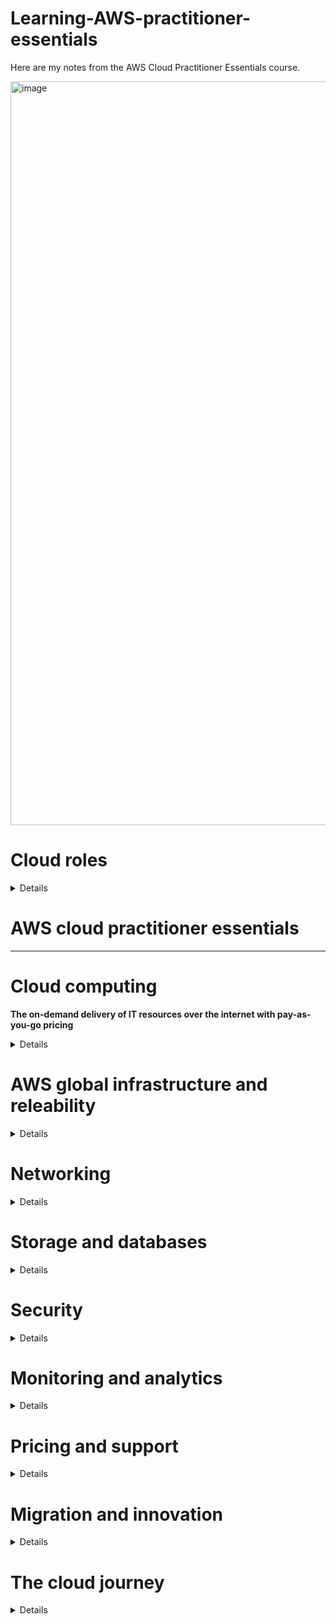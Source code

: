 
# Learning-AWS-practitioner-essentials

Here are my notes from the AWS Cloud Practitioner Essentials course.

<img width="1190" alt="image" src="https://github.com/CarolinaChavezDavid/learning-AWS-practitioner-essentials/assets/77591347/14e7103b-fc64-4a6f-b0a8-f9b6946541d5">

# Cloud roles

<details>
  
#### Traditional on-premises model:
highly manual
expensive equipment 
less than full capacity



  ##### Roles
  * IT solution Architect
  * 🟠 System Administrator: keeps servers operational, it handles the on-site hardware and infrastructure, Install, superto and mantain computer system and servers
  * 🟣 Network administrator: Desing, install, configurate, and maintain LAN and WAN
  * 🟣 Desktop administrator: Desploy, configure, secure, manage, and monitor devices and applications.
  * 🔵 Application administrator: Keep the organization´s applicaction up and running.
  * 🟠 Database administrator: Direct or perform installation and maintenance of databases in the IT enviroment.

> **_NOTE:_**  Many of the activities of the roles marked with 🟠 falls under AWS's responsability when a organization moves to the cloud. The roles marked with 🟣 🔵 might move into the AWS system operations and DevOps administrator roles respectively.
    
#### AWS Cloud Environment:
Increased development **speed**
Provide near-limitless **scale**
**Innovation** to shared responsabilities model, innovate with technologies such as advanced analytics, IoT and automation at scale
**Productivity** infrastructure, and security, automate compliance *AWS is responsible for security of the cloud and the customer is responsible for security in the cloud*
  ##### Roles
  * cloud architect: is the subject matter expert for the team. Is the tipical lateral move for an IT solution Architect
  * 🟣 AWS System Operation(SysOps):  It oversees the server, network and desktop teams
  * System Administrator: Must be proficient with configuration management and changes.
  * Security administrator
  * 🔵 Devops administrator: Build and operate fast and scalable workflows, implementing continous build, integration, deployment and infrastructure code. Must be proficient with programming scripting languages and also oversee database and developer teams.

</details>



# AWS cloud practitioner essentials



<hr />

# Cloud computing

**The on-demand delivery of IT resources over the internet with pay-as-you-go pricing**

 <details>


#### AWS servicing offer:
* Compute
* Storage
* Network Security
* Block chain
* Machine learning
* Artificial intelligence

<div align="center">
<img width="300" alt="image" src="https://github.com/CarolinaChavezDavid/learning-AWS-practitioner-essentials/assets/77591347/929b35aa-0b4d-4152-9a1a-76d48137d718">
</div


* **Client**: Can be a web browser or desktop application that a person interacts with to make requests to computer servers.
* **Server**: Can be services such as Amazon Elastic Compute Cloud (Amazon EC2), a type of virtual server.
* **Cloud Computing**:is the on-demand delivery of IT resources over the internet with pay-as-you-go pricing.
 
#### Types of cloud computing:

* **Infrastructure as a services (IaaS)** provide building blocks for cloud IT, networking, computers, data storage space, highest level of flexibility and easy parallel with raditional on-premises IT
* **Platform as a services (PaaS)** Removes the need for your organization to manage the underlying infrastructure.
* **Software as a Service (SaaS)** Compled product that is run and managed by the services provider.


<div align="center">
  <img width="500" alt="image" src="https://github.com/CarolinaChavezDavid/learning-AWS-practitioner-essentials/assets/77591347/47901b9a-75cb-4868-b8ef-56f3f43b480e">
</div>

#### Cloud Computing advantages:

* Trade capital expense (CAPEX)for operational expense (OPEX). Reduce total cost of ownership (TCO)
* Benefit from massive economies of scale
* Stop guessing capacity
* Icrease speed and agility
* Stop spending money running and maintaining data centers
* Go global in minutes, leverage the AWS global infrastructure

#### Cloud deployment models:
* **Cloud-Based deployment**: Run all parts of the application in the cloud, migrate existing applications to the cloud, design and build new applications in the cloud.
* **On-Premises deployment** (private cloud deployment): Deploy resources by using virtualization and resource management tools, Increase resource utilization by using application management and virtualization technologies.
* **Hybrid deployment**: Connect cloud-based resources to on-premises infrastructure, integrate cloud-based resources with legacy IT applications.


 ### ***<div align="center">Compute Services</div>***
*<div align="center">💵 Pay for compute time</div>*


<div align="center">
  <img width="50" alt="image" src="https://github.com/CarolinaChavezDavid/learning-AWS-practitioner-essentials/assets/77591347/9b8758c7-f536-48fe-94f7-93da01b4aeda">
</div>


 ***<div align="center">Amazon elastic compute cloud (EC2)</div>***
 ***<div align="center">📙 Host traditional applications, full access to the OS</div>***
 *<div align="center">🚩 Region-scoped service</div>*
 *<div align="center">🏗️ Infrastructure as a service</div>*
 
The AWS service provides access to virtual servers. It's highly flexible, cost-effective, and quick (secure, compute rezible capacity). AWS builds and secure the datacenters, puchase and install sesrvers, and the servers are online and ready to use.
With EC2 instances you are responsable for patching your instances when new software packages come out, setting up the scaling of those instances as well as ensuring that you've architected your solutions to be hosted in a highly available manner. 
* Multitenancy: sharing underlying hardware between virtual machines. is manage by AWS


### Amazon EC2 configuration:

**<div align="center">(🚀 Launch  🖥️  Conect  📧 Use )</div>**

🚀 Operating system: you can choose eaither Windows or Linux </br>
🚀 Aplication(s) server: Software running on the instance Internal buisiness apps, web apps, Data bases, thir-part applications...</br>
🚀 Instance type</br>
* Vertical Scaling: EC2 instances are also resizable. You might start with a small instance, realize the application you are running is starting to max out that server, and then you can give that instance more memory and more CPU. </br>

🚀Control over the Networking: Type of requests</br>
🚀 How much storage space; network attached (EBS & EFS, hardware (EC2 instance store)

### Amazon EC2 types (families):
Each Amazon EC2 instance type is grouped under an instance family and optimized for certain types of tasks. Instance types offer varying combinations of CPU, memory, storage, and networking capacity, and give you the flexibility to choose the appropriate mix of resources for your applications.
* **General purpose instances:** Provide a balance of compute, memory, and networking resources (Application, gaming and backend services and small and medium databases)
* **Compute optimized instances:** Ideal for compute-bound applications that benefit from high-performance processors for instances processing workloads that require processing many transactions in a single group, batch procesing.
* **Memory optimized instances:** are designed to deliver fast performance for workloads that process large datasets in memory for instance workload that requires large amounts of data to be preloaded before running aplications (Ideal for high-performance databases)
* **Accelerated computing instances:** use hardware accelerator or coprocessors, to perform some functions more efficiently than possible in software running on CPUs for instance floating-point number calculations, graphic processing and data pattern matching (ideal for streaming)
* **Storage optimized instances:**  are designed for workloads that require high, sequential read and write access to large datasets on local storage. (Suitable for data warehousing applications)

### Purchase options:
+ **On-Demand:** Ideal for short-term, irregular workloads that cannot be interrupted. No upfront cost or minimum contract applies.
+ **Savings plans:** Reduce your compute costs by committing to a consistent amount of compute usage for a 1- or 3-year term. This term commitment results in savings of up to 72% over ON-Demand costs
+ **Reserved instances:** are ideal for workloads with flexible start and end times, or that can withstand interruptions. Contract lenght of 1 and 3 years.
+ **Spot instances:** workloads that can be interrupted
+ **Dedicated host:** are physical servers with Amazon EC2 instance capacity that are fully dedicated to your use.

### Scalability and Elasticity:
**Scalability** involves beginning with only the resources you need and designing your architecture to automatically respond to changing demand by scaling out or in. 
* **Amazon EC2 Auto Scaling:** This is a service provided for Amazon EC2 instances that allows the scaling process to happen automatically. Auto-scaling enables you to automatically add or remove Amazon EC2 instances in response to changing application demand.

  > ⚠️ An Auto Scaling Group (ASG) can automatically and quickly scale-in and scale-out to match the changing load on your applications and websites.
  
  * **Dynamic scaling** responds to changing demand.
  * **Predictive scaling** automatically schedules the right number of Amazon EC2 instances based on predicted demand.
  * When configuring the size of an auto scaling group, you can set ***minimum capacity***, ***Desired capacity*** and ***Maximum capacity***

### Elastic Load Balancing:
Is the AWS service that automatically distributes incoming application traffic across multiple resources, such as Amazon EC2 instances. For example, if you have multiple Amazon EC2 instances, elastic load balancing distributes the workload across the multiple instances so that no single instance has to carry the bulk of it. 
Properly distribute traffic; high performance, cost-efficient, highly available, automatically scalable 

* Application Load Balancer (HTTP/HTTPS only) - Layer 7
* **Network Load Balancer** (ultra-high performace, allow for TCP) - Layer 4. A Network Load Balancer can handle millions of requests per second with low-latency
* Gateway Load Balancer - Layer 3
* Classic Load Balancer (retired 2023) - Layer 4 & 7

<div class="row" align="center">
    <img width="450" alt="image" src="https://github.com/CarolinaChavezDavid/learning-AWS-practitioner-essentials/assets/77591347/ee9834e8-4235-4c9e-87c0-3aa2ce7159f2">
</div>

### Messaging and queuing
* **Monolitic application** Tughtly coupled components. Applications are made of multiple components. The components communicate with each other to transmit data, fulfill requests, and keep the application running.
* **Microservices** Loosly coupled 

When designing applications on AWS, you can take a microservices approach with services and components that fulfill different functions. Two services facilitate application integration: Amazon Simple Notification Service (Amazon SNS) and Amazon Simple Queue Service (Amazon SQS).

* **Amazon SQS (Simple Queue Service)** is a message queuing service you can send, store and receive messages between software components at any volume
  * **Payload** Data contain within a message.
* **Amazon SNS (Simple Notification Service)**  is a publish/subscribe service. Using Amazon SNS topics, a publisher publishes messages to subscribers. 


<div align="center">
  <img width="50" alt="image" src="https://github.com/CarolinaChavezDavid/learning-AWS-practitioner-essentials/assets/77591347/904edb1c-1aee-4129-8db6-2bfe40ec9bac">
</div>

 ***<div align="center">Amazon Lambda</div>***
  ***<div align="center">📙 Host short running functions, Service-oriented applications, event driven applications, no provisioning or managing servers</div>***

 AWS Lambda is one serverless compute option. Lambda's a service that allows you to upload your code into what's called a Lambda function. Configure a trigger and from there, the service waits for the trigger. When the trigger is detected, the code is automatically run in a managed environment, an environment you do not need to worry too much about because it is automatically scalable, highly available and all of the maintenance in the environment itself is done by AWS.
 
* **Serverless** You cannot see or access the underlying infrastructure that are hosting your application, means that your code runs on servers, but you do not need to provision or manage these servers

> 💡 If you are looking to run Docker container-based workloads on AWS ( A ***container*** is standard way of package your code), you first need to choose your orchestration tool either **ECS** or **EKS**. Then you need to chose your platform. Do you want to run your containers on EC2 instances that you manage or in a serverless environment like AWS Fargate that is managed for you? 

<div align="center">
  <img width="50" alt="image" src="https://github.com/CarolinaChavezDavid/learning-AWS-practitioner-essentials/assets/77591347/1abf31d8-7157-4192-ad53-5bc728665eee">
</div>

 ***<div align="center">Amazon elastic Container Service (Amazon ECS)</div>***
 Is a highly scalable, high-performance container management system that enables you to run and scale containerized applications on AWS. 



<div align="center">
 <img width="50" alt="image" src="https://github.com/CarolinaChavezDavid/learning-AWS-practitioner-essentials/assets/77591347/d44dfbe1-bd43-49e5-8dba-65cc854ed048">
</div>

 ***<div align="center">Amazon Elastic Kubernates Service (Amazon EKS)</div>***
 Is a fully managed service that you can use to run Kubernetes on AWS. 

 <div align="center">
 <img width="50" alt="image" src="https://github.com/CarolinaChavezDavid/learning-AWS-practitioner-essentials/assets/77591347/e40ecf15-b8b5-48bf-9213-bf3fa149e7b5">
</div>

 ***<div align="center">Amazon Fargate</div>***
 is a serverless compute engine for containers. It works with both Amazon ECS and Amazon EKS. 
 
 </details>


     
 # AWS global infrastructure and releability

   <details>

Throughout the globe, AWS builds **Regions** (geographical isolated areas that contains AWS resources) to be closest to where the business traffic demands. Locations like Paris, Tokyo, Sao Paulo, Dublin, Ohio. Inside each Region, we have multiple data centers that have all the compute, storage, and other services you need to run your applications
There's four business factors that go into choosing a region. 

   1. Compliance with data governance and legal requirements
   2. Proximity to the customer: Must avoid latency (The time it takes for data to be sent and received)
   3. Feature availability
   4. Pricing
      
#### Availavility zones
An Availability Zone is a single data center or a group of data centers within a Region. Availability Zones are located tens of miles apart from each other. This is close enough to have low latency (the time between when content requested and received) between availability zones. However, if a disaster occurs in one part of the Region, they are distant enough to reduce the chance that multiple Availability Zones are affected.

> ⭐ Planning for failure and deploying applications across multiple Availability Zones is an important part of building a resilient and highly available architecture.

<div align="center">
  <img width="800" alt="image" src="https://github.com/CarolinaChavezDavid/learning-AWS-practitioner-essentials/assets/77591347/9c9b2f5d-1289-41f7-92c8-33be0451598f">
</div>


#### Edge location
AWS Edge locations run **Amazon Cloudfront** (is a service that helps deliver data, video, applications, and APIs to customers around the world with low latency and high transfer speeds.) to help get content closer to your customers, no matter where they are in the world. An edge location is a site that Amazon CloudFront uses to store cached copies of your content closer to your customers for faster delivery. Amazon CloudFront is a CDN (Content delivery network)

>**How do I interact with these services** In AWS, everything is an API (Application Programing Interface) call.

#### Interacting with AWS servies - provisioning resources
* **AWS Management console:** web-based interface for accessing and managing AWS services, includes wizards and workflows that you can use to complete tasks in AWS services.
   * Test envieroments
   * View AWS bills
   * View monitoring
   * work with non-technical resources 
* **AWS Command Line interface (CLI):** Make API calls using the terminal on your machinne, is used to automate actions for AWS services and applications through scripts.
* **AWS Software Development Kits (SDKs):** Interact with AWS resources through varoius programming languages, enable you to develop AWS applications in supported programming languages.

* **AWS outspot:**  Extend AWS infrastructure and services to your on-premises data center.


other manage tools you can manage your AWS environment


<div align="center">
<img width="50" alt="image" src="https://github.com/CarolinaChavezDavid/learning-AWS-practitioner-essentials/assets/77591347/06f49308-f227-4bd8-9268-320117cc0d5b">
</div>

 ***<div align="center">AWS Elastic Beanstalk</div>***
 *<div align="center">🚩 Region-scoped service</div>*
 *<div align="center">🏛️ Platform as a service</div>*

Is a service that helps you provision Amazon EC2-based environments. Instead of clicking around the console or writing multiple commands to build out your network, EC2 instances, scaling and Elastic Load Balancers, you can instead provide your application code and desired configurations to the AWS Elastic Beanstalk service, which then takes that information and builds out your environment for you.
Helps you to focus on your business application, not the infrastructure.
* Adjust capacity
* Load balancing
* Automatic scaling
* Application health monitoring

<div align="center">
<img width="50" alt="image" src="https://github.com/CarolinaChavezDavid/learning-AWS-practitioner-essentials/assets/77591347/01ee8c6e-33f1-4805-90d8-85f3404c2324">
</div>

 ***<div align="center">AWS Cloud formation</div>***

Is a Infrastructure as code tool, used to define a wide variety of AWS resources. Suport storage, database, analytics, machine learning.


**AMI (Amazon machine images)** 

You can use AMIs to add your own software license, operating system and configurations.

You cannot use AMIs to add your IP addresses. IP addresses are added to an instance as you create it.

* EC2 Image Builder is an automated pipeline for the creation, maintenance, validation, sharing, and deployment of Linux or Windows images for use on AWS and on-premises.

**FSx**

Amazon FSx makes it easy and cost effective to launch and run popular file systems that are fully managed by AWS. It comes in two offerings: FSx for Windows File Server (used for business applications), and FSx for Lustre (used for high-performance computing).

 </details>

# Networking

<details>
   
<div align="center">
<img width="50" alt="image" src="https://github.com/CarolinaChavezDavid/learning-AWS-practitioner-essentials/assets/77591347/9c3cc8c3-8b17-4bb6-90b4-523948c2f00e">
</div>

 ***<div align="center">Amazon Virtual Private Cloud (Amazon VPC)</div>***
Is essentially your own private network in AWS. A VPC allows you to define your private IP range for your AWS resources, and you place things like EC2 instances and ELBs inside of your VPC. You place your resources into different **Subnets**; Subnets are chunks of IP addresses in your VPC that allow you to group resources together. Control if resources are either privately or publicly available. In a VPC, subnets can communicate with each other. For example, you might have an application that involves Amazon EC2 instances in a public subnet communicating with databases that are located in a private subnet.

*  **Subnets** A subnet is a section of a VPC in which you can group resources based on security or operational needs. Subnets can be public or private. 
   * **Public subnets** contain resources that need to be accessible by the public, such as an online store’s website.
   * **Private subnets** contain resources that should be accessible only through your private network, such as a database that contains customers’ personal information and order histories. 
* 🚪 **Internet Gateway** allow public traffic from the internet to access your VPC. Provide a target in your VPC route tables for internet-routable traffic and perform NAT for instances that have been assing public IPv4 and IPv6 addresses.
  
<div align="center">
  <img width="800" alt="image" src="https://github.com/CarolinaChavezDavid/learning-AWS-practitioner-essentials/assets/77591347/5a7aa22c-b80d-4fac-9452-82f663b5ceeb">
</div>

* 🔒 **Virutal Private Gateway** allows protected internet traffic to enter into the VPC. A virtual private gateway enables you to establish a virtual private network (VPN) connection between your VPC and a private network, such as an on-premises data center or internal corporate network. A virtual private gateway allows traffic into the VPC only if it is coming from an approved network.

<div align="center">
  <img width="800" alt="image" src="https://github.com/CarolinaChavezDavid/learning-AWS-practitioner-essentials/assets/77591347/f462a9d7-50f6-4ca0-951b-f562869c4ea2">
</div>

* <img width="20" alt="image" src="https://github.com/CarolinaChavezDavid/learning-AWS-practitioner-essentials/assets/77591347/18b534b4-70d9-45f1-befb-47cf6bbda098"> **AWS direct connect** Allows you to establish a completely private, dedicated fiber connection from your data center to AWS. You work with a Direct Connect partner in your area to establish this connection, AWS Direct Connect provides a physical line that connects your network to your AWS VPC

<div align="center">
  <img width="800" alt="image" src="https://github.com/CarolinaChavezDavid/learning-AWS-practitioner-essentials/assets/77591347/d18a040c-ad29-439c-9aef-05b8888e0f8c">
</div>

**NAT getaway** is a network address translation (NAT) service. With a NAT getway instances in a private subnet can connect services outside your VPC. External services cannot initiate a connection with those instances.

* **Transit Gateway** connects thousands of VPC and on-premises networks together in a single gateway.

**Security group** is a virtual firewall that controls inbound and outbound traffic for an Amazon EC2 instance. By default, a security group denies all inbound traffic and allows all outbound traffic. You can add custom rules to configure which traffic should be allowed or denied.


| **Security group**                                          | **Network ACL**                                                      |
|-------------------------------------------------------------|----------------------------------------------------------------------|
| Stateful                                                    | Stateless                                                            |
| Intance level                                               | VPC level (getaway)                                                  |
| Default: denies all inbound traffic and allows all outbound | Default: It is stateless and allows all inbound and outbound traffic |
| exp:  door attendant building                               | exp: airport migration                                               |

#### Network traffic in a VPC
When a customer requests data from an application hosted in the AWS Cloud, this request is sent as a **packet**. A packet is a unit of data sent over the internet or a network. It enters into a VPC through an internet gateway. Before a packet can enter into a subnet or exit from a subnet, it checks for permissions. These permissions indicate who sent the packet and how the packet is trying to communicate with the resources in a subnet.
The VPC component that checks packet permissions for subnets is a **network access control list (ACL).**

**Network access control lists (ACLs)**: A network access control list (ACL) is a virtual firewall that controls inbound and outbound traffic at the subnet level.

<div align="center">
<img width="50" alt="image" src="https://github.com/CarolinaChavezDavid/learning-AWS-practitioner-essentials/assets/77591347/6c68c6a1-89d4-49ce-b772-373e03cc633f">
</div>

 ***<div align="center">Amazon Route 53</div>***
 *<div align="center">🌎 Global service</div>*
 
 Is a DNS web service. It gives developers and businesses a reliable way to route end users to internet applications hosted in AWS. Another feature of Route 53 is the ability to manage the DNS records for domain names. You can register new domain names directly in Route 53. You can also transfer DNS records for existing domain names managed by other domain registrars. This enables you to manage all of your domain names within a single location.
 * **DNS (Domain Name System):** You can think of DNS as being the phone book of the internet. DNS resolution is the process of translating a domain name to an IP address.
<div align="center">
   <img width="800" alt="image" src="https://github.com/CarolinaChavezDavid/learning-AWS-practitioner-essentials/assets/77591347/57d0bf3d-98bf-44eb-82af-39af246cbecf">
</div>



**Routing policies**
Route is a table that contains a set of rules, called routes, that is use to determine where network traffic from your subnet or getaway is directed. Use public subnets for internet connected resources and private subnets for resources not connected to the internet.
* Latency-based routing
* Geolocation DNS
* Geoproximity routing
* Weighted round robin

<div align="center">
<img width="50" alt="image" src="https://github.com/CarolinaChavezDavid/learning-AWS-practitioner-essentials/assets/77591347/1a72d0e4-7b66-42e7-bac9-86b5a569d21e">
</div>

 ***<div align="center">Amazon CloudFront</div>***
 *<div align="center">🌎 Global service</div>*

Is a content delivery service. It uses a network of edge locations to cache content and deliver it to customers all over the world.


 <div align="center">
 <img width="800" alt="image" src="https://github.com/CarolinaChavezDavid/learning-AWS-practitioner-essentials/assets/77591347/b5e9ea92-7b09-4fbf-b20f-3d6c135647f2">
</div>

</details>

# Storage and databases
<details>

### ***<div align="center">Storage Services</div>***
*<div align="center">💵 Pay for data store in the cloud</div>*
   
* 🗃️ **Instance Store** is a block level storage volumes that behave like a physical drives, provides temporary storage for an Amazon EC2 instance, is physically attached to the host computer for an EC2 instance, therefore has the same lifespan. EC2 Instance Store has a better I/O performance, but data is lost if: the EC2 instance is stopped or terminated, or when the underlying disk drive fails. ***When the instance is terminated, you lose any data in the instance store.***

> Amazon EC2 instances are virtual servers. If you start an instance from a stopped state, the instance might start on another host, where the previously used instance store volume does not exist.

<div align="center">
<img width="50" alt="image"src="https://github.com/CarolinaChavezDavid/learning-AWS-practitioner-essentials/assets/77591347/53ac9370-f6fb-4e8e-853d-1a73301dd4a6">
</div>

 ***<div align="center">Amazon Elastic Block Store (Amazon EBS)</div>***
  **<div align="center">Block storage</div>**

Is a service that provides block-level storage volumes that you can use with Amazon EC2 instances. If you stop or terminate an Amazon EC2 instance, all the data on the attached EBS volume remains available.
you define configuration as volume size and type
An EBS Volume is a network drive you can attach to your instances while they run, so your instances' data persist even after their termination.

> An Amazon EBS volume stores data in a single Availability Zone.

   * **Amazon EBS snapshots** Help you to take ***incremental backups*** of EBS volumes of data that needs to perssits. Incremetal means that only make backups of the block of data that has change since the last snapshot

<div align="center">
<img width="50" alt="image"src="https://github.com/CarolinaChavezDavid/learning-AWS-practitioner-essentials/assets/77591347/d21a420d-4c8b-41d2-938f-e09bfb5d3488">
</div>

 ***<div align="center">Amazon Simple Storage Service (Amazon S3)</div>***
  **<div align="center">Object storage</div>**

 Is a service that provides object-level storage. Amazon S3 stores data as objects in buckets. Amazon S3 offers unlimited storage space. The maximum file size for an object in Amazon S3 is 5 TB. You can also use the Amazon S3 versioning feature to track changes to your objects over time.
 
In **object storage**, each object consists of data (image, video, text document, or any other type of file), metadata (information about what the data is, how it is used, the object size, and so on), and a key (unique identifier).

 > ⚠️ When a file in object storage is modified, the entire object is updated.

> **Athena** Amazon Athena is an interactive query service that makes it easy to analyze data in Amazon S3 using standard SQL. Athena is serverless, so there is no infrastructure to manage, and you pay only for the queries that you run.

* **Amazon S3 storage classes** you can select an Amazon S3 storage class considering How often you plan to retrieve your data, How available you need your data to be.


| Amazon S3 class | Characteristics |  Applicability considerations |
|:---:|:---:|:---:|
| Amazon S3 Standard | * Designed for frequently accessed data<br>* Stores data in a minimum of three Availability Zones<br>▪️ has a higher cost than other storage classes intended for <br>infrequently accessed data and archival storage. | ▪️ websites, content distribution, and data analytics |
| Amazon S3 <br>Standard-Infrequent Access (S3 Standard-IA) | ▪️ Ideal for infrequently accessed data<br>* Similar to Amazon S3 Standard but has a lower storage price <br>and higher retrieval price | ▪️ it automatically moves it to the infrequent or frequent access tier, <br>according to the access days |
| Amazon S3 <br>One zone-infrequent Access (S3 one Zone IA) | ▪️ Stores data in a single Availability Zone<br>* Has a lower storage price than Amazon S3 Standard-IA | *You want to save costs on storage.<br>*You can easily reproduce your data in the event of an <br>Availability Zone failure. |
| Amazon S3 <br>Intelligent-Tiering | ▪️ Ideal for data with unknown or changing access patterns<br>▪️ Requires a small monthly monitoring and automation fee per object |  |
| Amazon S3 <br>Glacier Instant Retrieval | ▪️  Works well for archived data that requires immediate access<br>▪️ Can retrieve objects within a few milliseconds |  |
| Amazon S3 <br>Glacier Flexible Retrieval | ▪️  Low-cost storage designed for data archiving<br>▪️ Able to retrieve objects within a few minutes to hours | ▪️ storage class to store archived customer records or older <br>photos and video files. |
| Amazon S3 <br>Glacier Deep Archive | ▪️ Lowest-cost object storage class ideal for archiving<br>▪️ Able to retrieve objects within 12 to 48 hours |  |
| Amazon S3 <br>Outposts | ▪️ Creates S3 buckets on Amazon S3 Outposts<br>* Makes it easier to retrieve, store, and access data on AWS Outposts | ▪️ delivers object storage to your on-premises AWS Outposts environment.<br>▪️ It works well for workloads with local data residency requirements <br>that must satisfy demanding performance needs by keeping data close to <br>on-premises applications. |

> In the Amazon S3 Intelligent-Tiering storage class, Amazon S3 monitors objects’ access patterns. If you haven’t accessed an object for 30 consecutive days, Amazon S3 automatically moves it to the infrequent access tier, Amazon S3 Standard-IA. If you access an object in the infrequent access tier, Amazon S3 automatically moves it to the frequent access tier, Amazon S3 Standard.


<div align="center">
<img width="1000" alt="image" src="https://github.com/CarolinaChavezDavid/learning-AWS-practitioner-essentials/assets/77591347/079d47ba-c50a-4e6f-b458-3b6b7fea5c32">
</div>

<div align="center">
<img width="50" alt="image"src="https://github.com/CarolinaChavezDavid/learning-AWS-practitioner-essentials/assets/77591347/3ff8318c-7955-42fb-ac6c-4e9152b1be53">
</div>

 ***<div align="center">Amazon Elastic File System (Amazon EFS)</div>***
 **<div align="center">File storage</div>**

Is a scalable file system used with AWS Cloud services and on-premises resources. As you add and remove files, Amazon EFS grows and shrinks automatically. It can scale on demand to petabytes without disrupting applications.

 In **file storage**, multiple clients (such as users, applications, servers, and so on) can access data that is stored in shared file folders. is ideal for use cases in which a large number of services and resources need to access the same data at the same time.

 > Amazon EFS is a regional service. It stores data in and across multiple Availability Zones.

<div align="center">
<img width="50" alt="image"src="https://github.com/CarolinaChavezDavid/learning-AWS-practitioner-essentials/assets/77591347/e43e0c1f-9072-499c-b950-93108b1bcbaf">
</div>

 ***<div align="center">Amazon Relational Database Service (Amazon RDS)</div>***

 Is a service that enables you to run relational databases in the AWS Cloud. Amazon RDS is a managed service that automates tasks such as hardware provisioning, database setup, patching, and backups.

 * **Amazon RDS database engines**
   * PostgreSQL
   * MySQL
   * MariaDB
   * Oracle Database
   * Microsoft SQL Server
   * <img width="20" alt="image" src="https://github.com/CarolinaChavezDavid/learning-AWS-practitioner-essentials/assets/77591347/fde6a3dc-451b-413c-90e0-ac7a2ad94923"> **Amazon Aurora** is an enterprise-class relational database. It is compatible with MySQL and PostgreSQL relational databases. It is up to five times faster than standard MySQL databases and up to three times faster than standard PostgreSQL databases. Amazon Aurora helps to reduce your database costs by reducing unnecessary input/output (I/O) operations, while ensuring that your database resources remain reliable and available.  Consider Amazon Aurora if your workloads require high availability. It replicates six copies of your data across three Availability Zones and continuously backs up your data to Amazon S3.

<div align="center">
<img width="50" alt="image"src="https://github.com/CarolinaChavezDavid/learning-AWS-practitioner-essentials/assets/77591347/192b3f6c-cd76-486b-b393-92bb71032901">
</div>
 
***<div align="center">Amazon DynamoDB</div>***
Is a key-value database service. It delivers single-digit millisecond performance at any scale. is serverless, which means that you do not have to provision, patch, or manage servers. You also do not have to install, maintain, or operate software. As the size of your database shrinks or grows, DynamoDB automatically scales to adjust for changes in capacity while maintaining consistent performance. This makes it a suitable choice for use cases that require high performance while scaling.

<div align="center">
<img width="1000" alt="image" src="https://github.com/CarolinaChavezDavid/learning-AWS-practitioner-essentials/assets/77591347/50512248-ef38-49ec-bd6d-facfac31d7f3">
</div>

<div align="center">
<img width="50" alt="image"src="https://github.com/CarolinaChavezDavid/learning-AWS-practitioner-essentials/assets/77591347/55c93cc8-916e-4b20-b454-b33e96cf5718">
</div>

 ***<div align="center">Amazon Redshift</div>***
  **<div align="center">Data Warehouse</div>**
Is a data warehousing service that you can use for big data analytics. It offers the ability to collect data from many sources and helps you to understand relationships and trends across your data.

<div align="center">
<img width="50" alt="image"src="https://github.com/CarolinaChavezDavid/learning-AWS-practitioner-essentials/assets/77591347/382dc1de-f512-44bf-baba-c5eff58725c0">
</div>

 ***<div align="center">AWS Database Migration Service (AWS DMS)</div>***

Enables you to migrate relational databases, nonrelational databases, and other types of data stores. With AWS DMS, you move data between a source database and a target database. The source and target databases can be of the same type or different types. During the migration, your source database remains operational, reducing downtime for any applications that rely on the database. There could be homogeneos or hetereogeneous migration. Other use cases:
   * Development and test database migrations
   * Database consolidation:  Combining several databases into a single database
   * Continuous replication

### Other services
* <img width="30" alt="image" src="https://github.com/CarolinaChavezDavid/learning-AWS-practitioner-essentials/assets/77591347/e194eede-5655-4ab9-a82e-ed7a82f1b485"> **Amazon DocumentDB**  is a document database service that supports MongoDB workloads. (MongoDB is a document database program.)
* <img width="30" alt="image" src="https://github.com/CarolinaChavezDavid/learning-AWS-practitioner-essentials/assets/77591347/fa097690-5649-4056-b4d8-93de15aeede1"> **Amazon Neptune**  is a graph database service to build and run applications that work with highly connected datasets, such as recommendation engines, fraud detection, and knowledge graphs
* <img width="30" alt="image" src="https://github.com/CarolinaChavezDavid/learning-AWS-practitioner-essentials/assets/77591347/b3048b47-7ce1-449b-a05b-b7d6cb8d3ee1"> **Amazon Quantum Ledger Database (Amazon QLDB)**  is a ledger database service to review a complete history of all the changes that have been made to your application data.
* <img width="30" alt="image" src="https://github.com/CarolinaChavezDavid/learning-AWS-practitioner-essentials/assets/77591347/718efab0-8f7e-491e-b19c-e84fac227e66"> **Amazon Managed Blockchain** is a service that you can use to create and manage blockchain networks with open-source frameworks. Blockchain is a distributed ledger system that lets multiple parties run transactions and share data without a central authority.
* <img width="30" alt="image" src="https://github.com/CarolinaChavezDavid/learning-AWS-practitioner-essentials/assets/77591347/3083bb74-3978-46af-a25f-4863560abd6d"> **Amazon ElastiCache** is a service that adds caching layers on top of your databases to help improve the read times of common requests. It supports two types of data stores: Redis and Memcached.
* <img width="30" alt="image" src="https://github.com/CarolinaChavezDavid/learning-AWS-practitioner-essentials/assets/77591347/4e682c4d-6d97-4e54-992a-8bedaeb9decc"> **Amazon DynamoDB Accelerator (DAX)** is an in-memory cache for DynamoDB. It helps improve response times from single-digit milliseconds to microseconds.
* **AWS Glue** is a fully managed extract, transform, and load (ETL) service that makes it easy for customers to prepare and load their data for analytic.
  * The AWS Glue Data Catalog is a central repository to store structural and operational metadata for all your data assets. For a given data set, you can store its table definition, physical location, add business relevant attributes, as well as track how this data has changed over time. 
* **Amazon EMR** is a web service that enables businesses, researchers, data analysts, and developers to easily and cost-effectively process vast amounts of data. EMR helps creating Hadoop clusters (Big Data) to analyze and process vast amount of data
* **Amazon Athena** is an interactive query service that makes it easy to analyze data in Amazon S3 using standard SQL. Even though Athena can be used for business analytics, it does not provide interactive dashboards.
* **Amazon QuickSight** is a fast, cloud-powered business intelligence (BI) service that makes it easy for you to deliver insights to everyone in your organization. You can create and publish interactive dashboards.
* AWS CodeArtifact is a fully managed artifact repository (also called code dependencies) service that makes it easy for organizations of any size to securely store, publish, and share software packages used in their software development process.
* AWS CodePipeline is a fully managed continuous delivery service that helps you automate your release pipelines for fast and reliable application and infrastructure updates. CodeStar is used to quickly develop, build, and deploy applications on AWS with a unified user interface.

</details>

# Security

<details>

### Share respoonsability model
* **Costumer responsability**: "security in the cloud”, Customers are responsible for the security of everything that they create and put in the AWS Cloud.
* **AWS responsability**: "security of the cloud”, AWS operates, manages, and controls the components at all layers of infrastructure. This includes areas such as the host operating system, the virtualization layer, and even the physical security of the data centers from which services operate. 

<div align="center">
<img width="1000" alt="image" src="https://github.com/CarolinaChavezDavid/learning-AWS-practitioner-essentials/assets/77591347/bfea094c-bb09-465a-9fab-0c0043d815fd">
</div>


<div align="center">
<img width="50" alt="image"src="https://github.com/CarolinaChavezDavid/learning-AWS-practitioner-essentials/assets/77591347/034303f6-4da1-4b5c-8b83-234e03efaa03">
</div>

 ***<div align="center">AWS Identity and Access Management</div>***
 *<div align="center">🌎 Global service</div>*
 

 IAM enables you to manage access to AWS services and resources securely.

* **IAM users, groups, and roles**
    * **AWS account root user**

<div align="center">
<img width="700" alt="image"src="https://github.com/CarolinaChavezDavid/learning-AWS-practitioner-essentials/assets/77591347/6e6a4dcb-e07c-4bba-8a2a-1b64952d689a">
</div>

***Do not use the root user for everyday tasks.*** 
   * **IAM users** it's an identity that you create in AWS. It represents the person or application that interacts with AWS services and resources. It consists of a name and credentials. By default, when you create a new IAM user in AWS, it has no permissions associated with it. you must grant the IAM user the necessary permissions.
     
* **IAM policies** it's a document that allows or denies permissions to AWS services and resources.

<div align="center">
  <img width="300" alt="image" src="https://github.com/CarolinaChavezDavid/learning-AWS-practitioner-essentials/assets/77591347/5ece4b17-2930-4129-95e6-0dded6267a5e">

</div>

* **IAM groups**  it's a collection of IAM users. When you assign an IAM policy to a group, all users in the group are granted permissions specified by the policy.
* **IAM groups** it's an identity that you can assume to gain temporary access to permissions. Before an IAM user, application, or service can assume an IAM role, they must be granted permissions to switch to the role. When someone assumes an IAM role, they abandon all previous permissions that they had under a previous role and assume the permissions of the new role.  
* **Multi-factor authentication** extra layer of security

### AWS Organizations
You can use AWS Organizations to consolidate and manage multiple AWS accounts within a central location.When you create an organization, AWS Organizations automatically creates a root, which is the parent container for all the accounts in your organization. In AWS Organizations, you can centrally control permissions for the accounts in your organization by using service control policies (SCPs). **SCPs** enable you to place restrictions on the AWS services, resources, and individual API actions that users and roles in each account can access.
The default maximum number of accounts allowed for an organization is 4, but you can contact AWS Support to increase your quota, if needed.

* **Organizational units** In AWS Organizations, you can group accounts into organizational units (OUs) to make it easier to manage accounts with similar business or security requirements you can apply service control policies (SCPs) to the organization root, an individual member account, or an OU. 

### compliance

* **AWS Artifact** it's a service that provides on-demand access to AWS security and compliance reports and select online agreements.
  * **AWS Artifact Agreements** you can review, accept, and manage agreements for an individual account and for all your accounts in AWS Organizations. Different types of agreements are offered to address the needs of customers who are subject to specific regulations, such as the Health Insurance Portability and Accountability Act (HIPAA).
  * **AWS Artifact Reports** provide compliance reports from third-party auditors. These auditors have tested and verified that AWS is compliant with a variety of global, regional, and industry-specific security standards and regulations. AWS Artifact Reports remains up to date with the latest reports released.

  ### Denial-of-service attacks

it'ss a deliberate attempt to make a website or application unavailable to users.
* **Distributed denial-of-service attacks** In a distributed denial-of-service (DDoS) attack, multiple sources are used to start an attack that aims to make a website or application unavailable. This can come from a group of attackers, or even a single attacker. The single attacker can use multiple infected computers (also known as “bots”) to send excessive traffic to a website or application.

<div align="center">
<img width="50" alt="image" src="https://github.com/CarolinaChavezDavid/learning-AWS-practitioner-essentials/assets/77591347/e8f8b676-5054-4a18-ac2f-696bd1d2b62d">
</div>

 ***<div align="center">AWS Shield</div>***
 
* **AWS Shield Standard** automatically protects all AWS customers at no cost. It protects your AWS resources from the most common, frequently occurring types of DDoS attacks. uses a variety of analysis techniques to detect malicious traffic in real time and automatically mitigates it. 
* **AWS Artifact Reports** is a paid service that provides detailed attack diagnostics and the ability to detect and mitigate sophisticated DDoS attacks. It also integrates with other services such as Amazon CloudFront, Amazon Route 53, and Elastic Load Balancing. Additionally, you can integrate AWS Shield with AWS WAF by writing custom rules to mitigate complex DDoS attacks.

<div align="center">
<img width="50" alt="image" src="https://github.com/CarolinaChavezDavid/learning-AWS-practitioner-essentials/assets/77591347/60fc59f9-2900-4b8a-9eab-082043614615">
</div>

 ***<div align="center">AWS Key Management Service (AWS KMS)</div>***
 
it enables you to perform encryption operations through the use of cryptographic keys. A cryptographic key is a random string of digits used for locking (encrypting) and unlocking (decrypting) data. You can use AWS KMS to create, manage, and use cryptographic keys. You can also control the use of keys across a wide range of services and in your applications.

<div align="center">
<img width="50" alt="image" src="https://github.com/CarolinaChavezDavid/learning-AWS-practitioner-essentials/assets/77591347/09acd862-dd08-478f-8680-3fa6f5fd83ba">
</div>

 ***<div align="center">AWS WAF</div>***
 
 it's a web application firewall that lets you monitor network requests that come into your web applications. 

AWS WAF works together with Amazon CloudFront and an Application Load Balancer. Recall the network access control lists that you learned about in an earlier module. AWS WAF works in a similar way to block or allow traffic. However, it does this by using a web access control list (ACL) to protect your AWS resources. 


<div align="center">
<img width="50" alt="image" src="https://github.com/CarolinaChavezDavid/learning-AWS-practitioner-essentials/assets/77591347/e1373d65-4de1-4506-bcce-85ccdb843f5c">
</div>

 ***<div align="center">Amazon inspector</div>***
 Amazon Inspector helps to improve the security and compliance of applications by running automated security assessments. It checks applications for security vulnerabilities and deviations from security best practices, such as open access to Amazon EC2 instances and installations of vulnerable software versions.

 
 <div align="center">
<img width="50" alt="image" src="https://github.com/CarolinaChavezDavid/learning-AWS-practitioner-essentials/assets/77591347/3591f914-ad18-4c7b-bfe0-31b947b571c1">
</div>

 ***<div align="center">Amazon GuardDuty</div>***
 is a service that provides intelligent threat detection for your AWS infrastructure and resources. It identifies threats by continuously monitoring the network activity and account behavior within your AWS environment.
 
 </details>

 # Monitoring and analytics

  <details>

  <div align="center">
<img width="50" alt="image" src="https://github.com/CarolinaChavezDavid/learning-AWS-practitioner-essentials/assets/77591347/751f4a27-1e34-48bb-9487-58841944ad10">
</div>


 ***<div align="center">Amazon CloudWatch</div>***

  it's a web service that enables you to monitor and manage various metrics and configure alarm actions based on data from those metrics. CloudWatch uses metrics to represent the data points for your resources. AWS services send metrics to CloudWatch. CloudWatch then uses these metrics to create graphs automatically that show how performance has changed over time

<div align="center">
<img width="50" alt="image" src="https://github.com/CarolinaChavezDavid/learning-AWS-practitioner-essentials/assets/77591347/a3ed7e94-2a97-47e6-9ec3-f3c8606b0be5">
</div>

 ***<div align="center">AWS CloudTrail</div>***
 records API calls for your account. The recorded information includes the identity of the API caller, the time of the API call, the source IP address of the API caller, and more. You can think of CloudTrail as a “trail” of breadcrumbs (or a log of actions) that someone has left behind them.
 * **CloudTrail Insights** his optional feature allows CloudTrail to automatically detect unusual API activities in your AWS account.

<div align="center">
<img width="50" alt="image" src="https://github.com/CarolinaChavezDavid/learning-AWS-practitioner-essentials/assets/77591347/91416f85-b2c9-456b-a9c4-d4e20b83c930">
</div>

***<div align="center">AWS Trusted advisor</div>***
 is a web service that inspects your AWS environment and provides real-time recommendations in accordance with AWS best practices. he inspection includes security checks, such as Amazon S3 buckets with open access permissions.

 <div align="center">
 <img width="1000" alt="image" src="https://github.com/CarolinaChavezDavid/learning-AWS-practitioner-essentials/assets/77591347/ee16672a-6cc4-4899-84cb-e15f4e0d18e5">
</div>


* The **Fault Tolerance** category includes checks to help you improve your applications’ availability and redundancy.
* The **Security category** includes checks that help you to review your permissions and identify which AWS security features to enable.
* The **Cost Optimization** category includes checks for unused or idle resources that could be eliminated and provide cost savings.
  
 </details>

  # Pricing and support

<details>

### Free tier
   Enables you to begin using certain services without having to worry about incurring costs for the specified period. 
   * **Always free** These offers do not expire and are available to all AWS customers. For example, AWS Lambda allows 1 million free requests and up to 3.2 million seconds of compute time per month. Amazon DynamoDB allows 25 GB of free storage per month.
   * **12 months free** These offers are free for 12 months following your initial sign-up date to AWS. Examples include specific amounts of Amazon S3 Standard Storage, thresholds for monthly hours of Amazon EC2 compute time, and amounts of Amazon CloudFront data transfer out.
   * **Trials** Short-term free trial offers start from the date you activate a particular service. The length of each trial might vary by number of days or the amount of usage in the service.
For example, Amazon Inspector offers a 90-day free trial. Amazon Lightsail (a service that enables you to run virtual private servers) offers 750 free hours of usage over a 30-day period.

### AWS pricing
   * **Pay for what you use** For each service, you pay for exactly the amount of resources that you actually use, without requiring long-term contracts or complex licensing. .
   * **Pay less when you reserve** Some services offer reservation options that provide a significant discount compared to On-Demand Instance pricing.
For example, suppose that your company is using Amazon EC2 instances for a workload that needs to run continuously. You might choose to run this workload on Amazon EC2 Instance Savings Plans, because the plan allows you to save up to 72% over the equivalent On-Demand Instance capacity. A Compute Savings Plan offers lower compute costs in exchange for committing to a consistent amount of usage over a 1-year or 3-year term. 
   * **Pay less with volume-based discounts when you use more** Some services offer tiered pricing, so the per-unit cost is incrementally lower with increased usage.
For example, the more Amazon S3 storage space you use, the less you pay for it per GB.

### AWS pricing
You can create budgets to plan your service usage, service costs, and instance reservations. The information in AWS Budgets updates three times a day. This helps you to accurately determine how close your usage is to your budgeted amounts or to the AWS Free Tier limits. In AWS Budgets, you can also set custom alerts when your usage exceeds (or is forecasted to exceed) the budgeted amount.

### AWS cost explorer
is a tool that enables you to visualize, understand, and manage your AWS costs and usage over time. AWS Cost Explorer includes a default report of the costs and usage for your top five cost-accruing AWS services. You can apply custom filters and groups to analyze your data. For example, you can view resource usage at the hourly level.

### AWS Support

AWS offers four different Support plans to help you troubleshoot issues, lower costs, and efficiently use AWS services.. 
   * **Basic Support** is free for all AWS customers. It includes access to whitepapers, documentation, and support communities. With Basic Support, you can also contact AWS for billing questions and service limit increases. With Basic Support, you have access to a limited selection of AWS Trusted Advisor checks. Additionally, you can use the AWS Personal Health Dashboard, a tool that provides alerts and remediation guidance when AWS is experiencing events that may affect you. 
   * **Developer support**
      * Best practice guidance
      * Client-side diagnostic tools
      * Building-block architecture support, which consists of guidance for how to use AWS offerings, features, and services together
   * **Business Support**
      * Use-case guidance to identify AWS offerings, features, and services that can best support your specific needs
      * All AWS Trusted Advisor checks
      * Limited support for third-party software, such as common operating systems and application stack components
   * **Enterprise On-Ramp Support**
      * A pool of Technical Account Managers to provide proactive guidance and coordinate access to programs and AWS experts
        * Consultative review and architecture guidance (one per year)
        * Infrastructure Event Management support (one per year)
        * Support automation workflows
        * 30 minutes or less response time for business-critical issues
      * A Cost Optimization workshop (one per year)
      * A Concierge support team for billing and account assistance
      * Tools to monitor costs and performance through Trusted Advisor and Health API/Dashboard
   * **Enterprise Support**
      * A designated Technical Account Manager to provide proactive guidance and coordinate access to programs and AWS experts
        * Consultative review and architecture guidance 
        * Infrastructure Event Management support
        * Cost Optimization Workshop and tools
        * Support automation workflows
        * 15 minutes or less response time for business-critical issues
      * A Concierge support team for billing and account assistance
      * Training and Game Days to drive innovatio
      * Tools to monitor costs and performance through Trusted Advisor and Health API/Dashboard
    
**Technical Account Manager (TAM)**
The TAM is your primary point of contact at AWS. If your company subscribes to Enterprise Support or Enterprise On-Ramp, your TAM educates, empowers, and evolves your cloud journey across the full range of AWS services. TAMs provide expert engineering guidance, help you design solutions that efficiently integrate AWS services, assist with cost-effective and resilient architectures, and provide direct access to AWS programs and a broad community of experts

### AWS Marketplace
is a digital catalog that includes thousands of software listings from independent software vendors. You can use AWS Marketplace to find, test, and buy software that runs on AWS. 

<div align="center">
<img width="812" alt="image" src="https://github.com/CarolinaChavezDavid/learning-AWS-practitioner-essentials/assets/77591347/bf0ac97b-057e-4199-bd14-c65335b14c34">
</div>

</details>


# Migration and innovation

<details>

   ###  AWS Cloud Adoption Framework (AWS CAF)
organizes guidance into six areas of focus, called Perspectives. Each Perspective addresses distinct responsibilities. The planning process helps the right people across the organization prepare for the changes ahead.

* **Business Perspective** ensures that IT aligns with business needs and that IT investments link to key business results. helps you to move from a model that separates business and IT strategies into a business model that integrates IT strategy. commons roles:
   * Business managers
   * Finance managers
   * Budget owners
   * Strategy stakeholders
* **People Perspective** supports development of an organization-wide change management strategy for successful cloud adoption.
   * Human resources
   * Staffing
   * People managers
* **Governance Perspective** focuses on the skills and processes to align IT strategy with business strategy. This ensures that you maximize the business value and minimize risks. helps to understand how to update the staff skills and processes necessary to ensure business governance in the cloud. Manage and measure cloud investments to evaluate business outcomes.
   * Chief Information Officer (CIO)
   * Program managers
   * Enterprise architects
   * Business analysts
   * Portfolio managers
* **Platform Perspective**  includes principles and patterns for implementing new solutions on the cloud, and migrating on-premises workloads to the cloud.
   * Chief Technology Officer (CTO)
   * IT managers
   * Solutions architects
* **Security Perspective** ensures that the organization meets security objectives for visibility, auditability, control, and agility. helps you structure the selection and implementation of permission
   * Chief Information Security Officer (CISO)
   * IT security managers
   * IT security analysts
* **Operations Perspective**  helps you to enable, run, use, operate, and recover IT workloads to the level agreed upon with your business stakeholders. Define how day-to-day, quarter-to-quarter, and year-to-year business is conducted. Align with and support the operations of the business. The AWS CAF helps these stakeholders define current operating procedures and identify the process changes and training needed to implement successful cloud adoption.
   * IT operations managers
   * IT support managers
 
### Strategies for migration

| **Rehosting** | also known as “lift-and-shift” involves moving applications without changes |
|:---:|:---:|
| **Replatforming** | also known as “lift, tinker, and shift,” involves making a few cloud optimizations to realize a tangible benefit. <br>Optimization is achieved without changing the core architecture of the application |
| **Refactoring** | also known as re-architecting, involves reimagining how an application is architected and developed by using cloud-native features |
| **Repurchasing** | involves moving from a traditional license to a software-as-a-service model. |
| **Retaining** | consists of keeping applications that are critical for the business in the source environment |
| **Retiring** | is the process of removing applications that are no longer needed |

### AWS snow family
It's a collection of physical devices that help to physically transport up to exabytes of data into and out of AWS. 
<div align="center">
<img width="500" alt="image" src="https://github.com/CarolinaChavezDavid/learning-AWS-practitioner-essentials/assets/77591347/ddc2dc4f-9f86-4a70-8ef5-befeeef93c60">
</div>

* **AWS Snowcone** is a small, rugged, and secure edge computing and data transfer device. It features 2 CPUs, 4 GB of memory, and 8 TB of usable storage. AWS Snowcone is a small, portable, rugged, and secure edge computing and data transfer device. It provides up to 8 TB of usable storage.
* **AWS Snowball**
   * **Snowball Edge Storage Optimized** devices are well suited for large-scale data migrations and recurring transfer workflows, in addition to local computing with higher capacity needs. 
      * Storage: 80 TB of hard disk drive (HDD) capacity for block volumes and Amazon S3 compatible object storage, and 1 TB of SATA solid state drive (SSD) for block volumes. 
      * Compute: 40 vCPUs, and 80 GiB of memory to support Amazon EC2 sbe1 instances (equivalent to C5).
   * **Snowball Edge Compute Optimized** provides powerful computing resources for use cases such as machine learning, full motion video analysis, analytics, and local computing stacks. 
      * Storage: 42-TB usable HDD capacity for Amazon S3 compatible object storage or Amazon EBS compatible block volumes and 7.68 TB of usable NVMe SSD capacity for Amazon EBS compatible block volumes. 
      * Compute: 52 vCPUs, 208 GiB of memory, and an optional NVIDIA Tesla V100 GPU. Devices run Amazon EC2 sbe-c and sbe-g instances, which are equivalent to C5, M5a, G3, and P3 instances.
* **AWS Snowmobile** is an exabyte-scale data transfer service used to move large amounts of data to AWS. You can transfer up to 100 petabytes of data per Snowmobile, a 45-foot long ruggedized shipping container, pulled by a semi trailer truck.

* **Amazon SageMaker**, you can quickly and easily begin working on machine learning projects. You do not need to follow the traditional process of manually bringing together separate tools and workflows.
* **Amazon Textract** is a machine learning service that automatically extracts text and data from scanned documents.
* **Amazon Lex** is a service that enables you to build conversational interfaces using voice and text.
* **AWS DeepRacer** is an autonomous 1/18 scale race car that you can use to test reinforcement learning models.
* **Argumented AI** Amazon Augmented AI (Amazon A2I) provides built-in human review workflows for common machine learning use cases, such as content moderation and text extraction from documents. With Amazon A2I, you can also create your own workflows for machine learning models built on Amazon SageMaker or any other tools.



</details>


# The cloud journey

<details>

   ### The AWS well-architected framework

   helps you understand how to design and operate reliable, secure, efficient, and cost-effective systems in the AWS Cloud.

<div align="center">
<img width="500" alt="image" src="https://github.com/CarolinaChavezDavid/learning-AWS-practitioner-essentials/assets/77591347/c8bae68b-36a3-473e-bc52-c905185f67c2">
</div>

The Well-Architected Framework is based on six pillars: 

* **Operational excellence** is the ability to run and monitor systems to deliver business value and to continually improve supporting processes and procedures (operations as code, annotating documentation, anticipating failure, and frequently making small, reversible changes. The ability to run workloads effectively and gain insights into their operations
* **Security**  is the ability to protect information, systems, and assets while delivering business value through risk assessments and mitigation strategies. 
When considering the security of your architecture, apply these best practices:
   * Automate security best practices when possible.
   * Apply security at all layers.
   * Protect data in transit and at rest.
   * Eneable traceability.
* **Reliability** the ability of a workload to consistently and correctly perform its intended functions
   * Recover from infrastructure or service disruptions
   * Dynamically acquire computing resources to meet demand
   * Mitigate disruptions such as misconfigurations or transient network issues
Reliability includes testing recovery procedures, scaling horizontally to increase aggregate system availability, and automatically recovering from failure.
* **Performance efficiency** is the ability to use computing resources efficiently to meet system requirements and to maintain that efficiency as demand changes and technologies evolve. (Evaluating the performance efficiency of your architecture includes experimenting more often, using serverless architectures, and designing systems to be able to go global in minutes.
* **Cost optimization** is the ability to run systems to deliver business value at the lowest price point. Cost optimization includes adopting a consumption model, analyzing and attributing expenditure, and using managed services to reduce the cost of ownership.
* **Sustainability** is the ability to continually improve sustainability impacts by reducing energy consumption and increasing efficiency across all components of a workload by maximizing the benefits from the provisioned resources and minimizing the total resources required.
To facilitate good design for sustainability:
   * Understand your impact
   * Establish sustainability goals
   * Maximize utilization
   * Anticipate and adopt new, more efficient hardware and software offerings
   * Use managed services
   * Reduce the downstream impact of your cloud workloads

  ### Advantage of cloud computing
* **Trade upfront expense for variable expense**
Upfront expenses include data centers, physical servers, and other resources that you would need to invest in before using computing resources. 
Instead of investing heavily in data centers and servers before you know how you’re going to use them, you can pay only when you consume computing resources.
* **Benefit from massive economies of scale**
By using cloud computing, you can achieve a lower variable cost than you can get on your own. 
Because usage from hundreds of thousands of customers aggregates in the cloud, providers such as AWS can achieve higher economies of scale. Economies of scale translate into lower pay-as-you-go prices.
* **Stop guessing capacity.**
With cloud computing, you don’t have to predict how much infrastructure capacity you will need before deploying an application. 
For example, you can launch Amazon Elastic Compute Cloud (Amazon EC2) instances when needed and pay only for the compute time you use. Instead of paying for resources that are unused or dealing with limited capacity, you can access only the capacity that you need, and scale in or out in response to demand. 
* **Increase speed and agility.**
The flexibility of cloud computing makes it easier for you to develop and deploy applications.
This flexibility also provides your development teams with more time to experiment and innovate.
* **Stop spending money running and maintaining data center**
Cloud computing in data centers often requires you to spend more money and time managing infrastructure and servers. 
A benefit of cloud computing is the ability to focus less on these tasks and more on your applications and customers.
* **Go global in minutes.**
The AWS Cloud global footprint enables you to quickly deploy applications to customers around the world, while providing them with low latency.

### Other services

* **AWS Device Farm** is an application testing service that lets you improve the quality of your web and mobile apps by testing them across an extensive range of desktop browsers and real mobile devices; without having to provision and manage any testing infrastructure
* **AWS IoT** Core lets you securely connect IoT devices to the AWS Cloud and other devices without the need to provision or manage servers.
   
</details>
